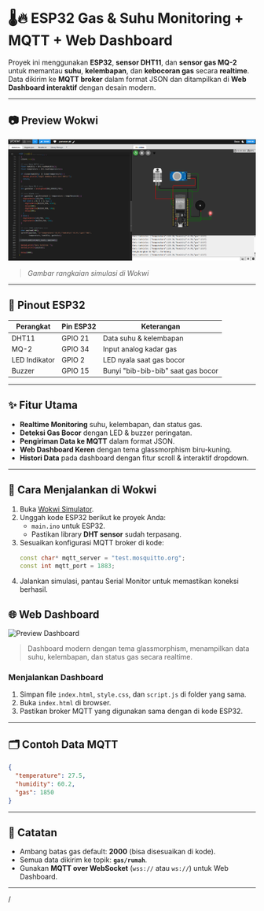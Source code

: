 # 🌡️🔥 ESP32 Gas & Suhu Monitoring + MQTT + Web Dashboard

Proyek ini menggunakan **ESP32**, **sensor DHT11**, dan **sensor gas MQ-2** untuk memantau **suhu**, **kelembapan**, dan **kebocoran gas** secara **realtime**.  
Data dikirim ke **MQTT broker** dalam format JSON dan ditampilkan di **Web Dashboard interaktif** dengan desain modern.

---

## 📷 Preview Wokwi
![Preview Wokwi](assets/img/gambar.png)  
> *Gambar rangkaian simulasi di Wokwi*

---

## 📍 Pinout ESP32

| Perangkat     | Pin ESP32 | Keterangan           |
|--------------|-----------|----------------------|
| DHT11        | GPIO 21   | Data suhu & kelembapan |
| MQ-2         | GPIO 34   | Input analog kadar gas |
| LED Indikator| GPIO 2    | LED nyala saat gas bocor |
| Buzzer       | GPIO 15   | Bunyi "bib-bib-bib" saat gas bocor |

---

## ✨ Fitur Utama
- **Realtime Monitoring** suhu, kelembapan, dan status gas.
- **Deteksi Gas Bocor** dengan LED & buzzer peringatan.
- **Pengiriman Data ke MQTT** dalam format JSON.
- **Web Dashboard Keren** dengan tema glassmorphism biru-kuning.
- **Histori Data** pada dashboard dengan fitur scroll & interaktif dropdown.

---

## 🚀 Cara Menjalankan di Wokwi

1. Buka [Wokwi Simulator](https://wokwi.com).
2. Unggah kode ESP32 berikut ke proyek Anda:
   - `main.ino` untuk ESP32.
   - Pastikan library **DHT sensor** sudah terpasang.
3. Sesuaikan konfigurasi MQTT broker di kode:
   ```cpp
   const char* mqtt_server = "test.mosquitto.org";
   const int mqtt_port = 1883;


4. Jalankan simulasi, pantau Serial Monitor untuk memastikan koneksi berhasil.



## 🌐 Web Dashboard

![Preview Dashboard](assets/img/web.png)

> Dashboard modern dengan tema glassmorphism, menampilkan data suhu, kelembapan, dan status gas secara realtime.

### Menjalankan Dashboard

1. Simpan file `index.html`, `style.css`, dan `script.js` di folder yang sama.
2. Buka `index.html` di browser.
3. Pastikan broker MQTT yang digunakan sama dengan di kode ESP32.

---

## 🗂️ Contoh Data MQTT

```json
{
  "temperature": 27.5,
  "humidity": 60.2,
  "gas": 1850
}
```

---

## 📌 Catatan

* Ambang batas gas default: **2000** (bisa disesuaikan di kode).
* Semua data dikirim ke topik: **`gas/rumah`**.
* Gunakan **MQTT over WebSocket** (`wss://` atau `ws://`) untuk Web Dashboard.

---
/